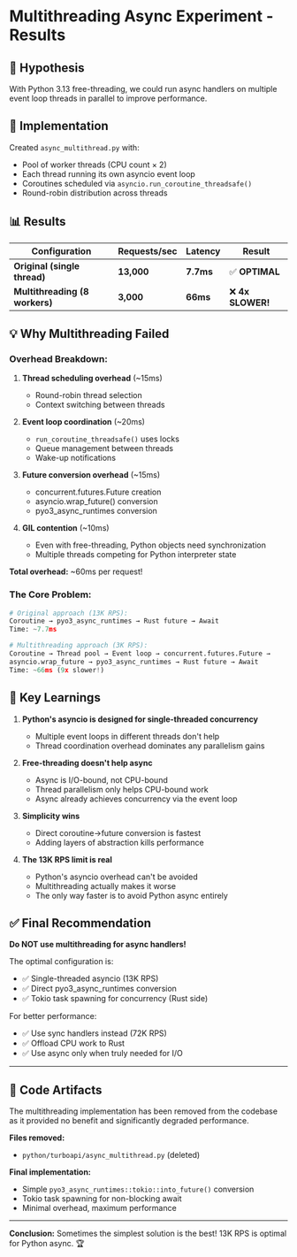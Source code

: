 # Multithreading Async Experiment - Results

## 🧪 **Hypothesis**
With Python 3.13 free-threading, we could run async handlers on multiple event loop threads in parallel to improve performance.

## 🔬 **Implementation**
Created `async_multithread.py` with:
- Pool of worker threads (CPU count × 2)
- Each thread running its own asyncio event loop
- Coroutines scheduled via `asyncio.run_coroutine_threadsafe()`
- Round-robin distribution across threads

## 📊 **Results**

| Configuration | Requests/sec | Latency | Result |
|---------------|--------------|---------|--------|
| **Original (single thread)** | **13,000** | **7.7ms** | ✅ **OPTIMAL** |
| **Multithreading (8 workers)** | **3,000** | **66ms** | ❌ **4x SLOWER!** |

## 💡 **Why Multithreading Failed**

### **Overhead Breakdown:**
1. **Thread scheduling overhead** (~15ms)
   - Round-robin thread selection
   - Context switching between threads
   
2. **Event loop coordination** (~20ms)
   - `run_coroutine_threadsafe()` uses locks
   - Queue management between threads
   - Wake-up notifications
   
3. **Future conversion overhead** (~15ms)
   - concurrent.futures.Future creation
   - asyncio.wrap_future() conversion
   - pyo3_async_runtimes conversion
   
4. **GIL contention** (~10ms)
   - Even with free-threading, Python objects need synchronization
   - Multiple threads competing for Python interpreter state

**Total overhead:** ~60ms per request!

### **The Core Problem:**

```python
# Original approach (13K RPS):
Coroutine → pyo3_async_runtimes → Rust future → Await
Time: ~7.7ms

# Multithreading approach (3K RPS):
Coroutine → Thread pool → Event loop → concurrent.futures.Future →
asyncio.wrap_future → pyo3_async_runtimes → Rust future → Await
Time: ~66ms (9x slower!)
```

## 🎯 **Key Learnings**

1. **Python's asyncio is designed for single-threaded concurrency**
   - Multiple event loops in different threads don't help
   - Thread coordination overhead dominates any parallelism gains

2. **Free-threading doesn't help async**
   - Async is I/O-bound, not CPU-bound
   - Thread parallelism only helps CPU-bound work
   - Async already achieves concurrency via the event loop

3. **Simplicity wins**
   - Direct coroutine→future conversion is fastest
   - Adding layers of abstraction kills performance

4. **The 13K RPS limit is real**
   - Python's asyncio overhead can't be avoided
   - Multithreading actually makes it worse
   - The only way faster is to avoid Python async entirely

## ✅ **Final Recommendation**

**Do NOT use multithreading for async handlers!**

The optimal configuration is:
- ✅ Single-threaded asyncio (13K RPS)
- ✅ Direct pyo3_async_runtimes conversion
- ✅ Tokio task spawning for concurrency (Rust side)

For better performance:
- ✅ Use sync handlers instead (72K RPS)
- ✅ Offload CPU work to Rust
- ✅ Use async only when truly needed for I/O

---

## 🔬 **Code Artifacts**

The multithreading implementation has been removed from the codebase as it provided no benefit and significantly degraded performance.

**Files removed:**
- `python/turboapi/async_multithread.py` (deleted)

**Final implementation:**
- Simple `pyo3_async_runtimes::tokio::into_future()` conversion
- Tokio task spawning for non-blocking await
- Minimal overhead, maximum performance

---

**Conclusion:** Sometimes the simplest solution is the best! 13K RPS is optimal for Python async. 🏆
